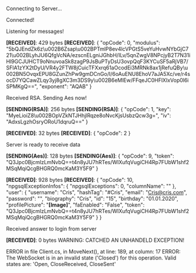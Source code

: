 Connecting to Server...

Connected!

Listening for messages!

**[RECEIVED]**: 429 bytes
**[RECEIVED]**: {
  "opCode": 0,
  "modulus": "5bQJEndZk6z\u002B6Zsap\u002BPTmlP8ev4lcVPGtS5veYuHvwNYbGjC721\u002BLyhJU6QfgVcNA/ezscnELgniJGhbH/ILv/5qnZwgV8NPcjyB2T7N31iHl9GCJUHCT9oNnuvoaSk8zagP9JsBuPTyDsU3ovpQqF3KYCuSF5aRjVB7/SFlA1zYX2tDyU/VR4y2FTW8jCuicTFXxrq61aOcodEi3MRNk8ax1jRefuQBy\u002BN5OvqxEPU8GZunZhPw9gmDCnGo/I/6oAuENU8EhoV7aJA5Xc/ve/r4socD7YQCawZLqy3yj8gXC3m3DS9y\u002B6eMlEw/FFqeJC0HFlXIxVop0l6iSPMKgQ==",
  "exponent": "AQAB"
}

Received RSA. Sending Aes now!

**[SENDING(RSA)]**: 256 bytes
**[SENDING(RSA)]**: {
  "opCode": 1,
  "key": "MyeLioiZ8\u002BOpVZkNTJHhjlRqze8oNvcKjsUsbzQcw3g=",
  "iv": "AdxsLgzhOsryORoU1dqruQ=="
}

**[RECEIVED]**: 32 bytes
**[RECEIVED]**: {
  "opCode": 2
}

Server is ready to receive data

**[SENDING(Aes)]**: 128 bytes
**[SENDING(Aes)]**: {
  "opCode": 9,
  "token": "Q3Jpc0BjcmlzLmNvbQ==t4n8yJU7hRTes/WIXufqVugiCH4Rp7FUbW1shf2MSqMqiQcgBHGRQ0mcKaM3Y5F9"
}

**[RECEIVED]**: 928 bytes
**[RECEIVED]**: {
  "opCode": 10,
  "npgsqlExceptionInfos": {
    "npgsqlExceptions": 0,
    "columnName": ""
  },
  "user": {
    "username": "Cris",
    "hashTag": "#Cris",
    "email": "Cris@cris.com",
    "password": "",
    "biography": "Cris",
    "id": "15",
    "birthday": "01.01.2020",
    "profilePicture": "**[Image]**",
    "faEnabled": "False",
    "token": "Q3Jpc0BjcmlzLmNvbQ==t4n8yJU7hRTes/WIXufqVugiCH4Rp7FUbW1shf2MSqMqiQcgBHGRQ0mcKaM3Y5F9"
  }
}

Received answer to login from server

**[RECEIVED]**: 0 bytes
WARNING: CATCHED AN UNHANDELD EXCEPTION!

ERROR in file Client.cs, in MoveNext(), at line: 189, at column: 17
ERROR: The WebSocket is in an invalid state ('Closed') for this operation. Valid states are: 'Open, CloseReceived, CloseSent'


